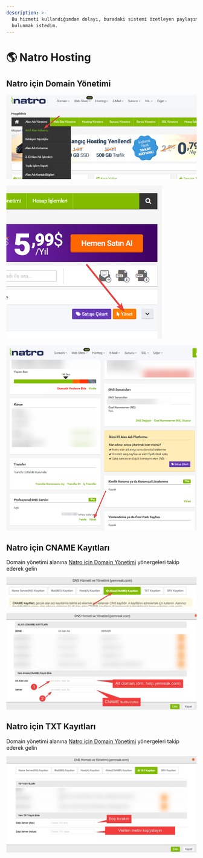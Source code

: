 ```yaml
---
description: >-
  Bu hizmeti kullandığımdan dolayı, buradaki sistemi özetleyen paylaşımlarda
  bulunmak istedim.
---
```


# 🌎 Natro Hosting

## Natro için Domain Yönetimi

![](../../.gitbook/assets/image%20%2816%29.png)

![](../../.gitbook/assets/image%20%284%29.png)

![](../../.gitbook/assets/image%20%283%29.png)

## Natro için CNAME Kayıtları

Domain yönetimi alanına [Natro için Domain Yönetimi]() yönergeleri takip ederek gelin

![](../../.gitbook/assets/image%20%2840%29.png)

![](../../.gitbook/assets/image%20%2813%29.png)

## Natro için TXT Kayıtları

Domain yönetimi alanına [Natro için Domain Yönetimi]() yönergeleri takip ederek gelin

![](../../.gitbook/assets/image%20%2830%29.png)

